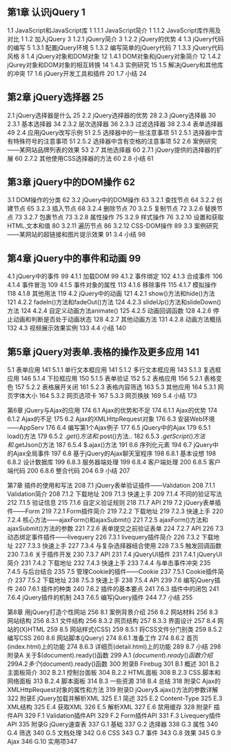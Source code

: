## 第1章 认识jQuery 1
1.1 JavaScript和JavaScript库 1
1.1.1 JavaScript简介 1
1.1.2 JavaScript库作用及对比 1
1.2 加入jQuery 3
1.2.1 jQuery简介 3
1.2.2 jQuery的优势 4
1.3 jQuery代码的编写 5
1.3.1 配置jQuery环境 5
1.3.2 编写简单的jQuery代码 7
1.3.3 jQuery代码风格 8
1.4 jQuery对象和DOM对象 12
1.4.1 DOM对象和jQuery对象简介 12
1.4.2 jQurey对象和DOM对象的相互转换 14
1.4.3 实例研究 15
1.5 解决jQuery和其他库的冲突 17
1.6 jQuery开发工具和插件 20
1.7 小结 24

## 第2章 jQuery选择器 25
2.1 jQuery选择器是什么 25
2.2 jQuery选择器的优势 28
2.3 jQuery选择器 30
2.3.1 基本选择器 34
2.3.2 层次选择器 36
2.3.3 过滤选择器 38
2.3.4 表单选择器 49
2.4 应用jQuery改写示例 51
2.5 选择器中的一些注意事项 51
2.5.1 选择器中含有特殊符号的注意事项 51
2.5.2 选择器中含有空格的注意事项 52
2.6 案例研究——某网站品牌列表的效果 53
2.7 其他选择器 60
2.7.1 jQuery提供的选择器的扩展 60
2.7.2 其他使用CSS选择器的方法 60
2.8 小结 61

## 第3章 jQuery中的DOM操作 62
3.1 DOM操作的分类 62
3.2 jQuery中的DOM操作 63
3.2.1 查找节点 64
3.2.2 创建节点 65
3.2.3 插入节点 68
3.2.4 删除节点 70
3.2.5 复制节点 72
3.2.6 替换节点 73
3.2.7 包裹节点 73
3.2.8 属性操作 75
3.2.9 样式操作 76
3.2.10 设置和获取HTML.文本和值 80
3.2.11 遍历节点 86
3.2.12 CSS-DOM操作 89
3.3 案例研究——某网站的超链接和图片提示效果 91
3.4 小结 98

## 第4章 jQuery中的事件和动画 99
4.1 jQuery中的事件 99
4.1.1 加载DOM 99
4.1.2 事件绑定 102
4.1.3 合成事件 106
4.1.4 事件冒泡 109
4.1.5 事件对象的属性 113
4.1.6 移除事件 115
4.1.7 模拟操作 118
4.1.8 其他用法 119
4.2 jQuery中的动画 121
4.2.1 show()方法和hide()方法 121
4.2.2 fadeIn()方法和fadeOut()方法 124
4.2.3 slideUp()方法和slideDown()方法 124
4.2.4 自定义动画方法animate() 125
4.2.5 动画回调函数 128
4.2.6 停止动画和判断是否处于动画状态 128
4.2.7 其他动画方法 131
4.2.8 动画方法概括 132
4.3 视频展示效果实例 133
4.4 小结 140

## 第5章 jQuery对表单.表格的操作及更多应用 141
5.1 表单应用 141
5.1.1 单行文本框应用 141
5.1.2 多行文本框应用 143
5.1.3 复选框应用 146
5.1.4 下拉框应用 150
5.1.5 表单验证 152
5.2 表格应用 156
5.2.1 表格变色 157
5.2.2 表格展开关闭 161
5.2.3 表格内容筛选 163
5.3 其他应用 164
5.3.1 网页字体大小 164
5.3.2 网页选项卡 167
5.3.3 网页换肤 169
5.4 小结 173

第6章 jQuery与Ajax的应用 174
6.1 Ajax的优势和不足 174
6.1.1 Ajax的优势 174
6.1.2 Ajax的不足 175
6.2 Ajax的XMLHttpRequest对象 176
6.3 安装Web环境——AppServ 176
6.4 编写第1个Ajax例子 177
6.5 jQuery中的Ajax 179
6.5.1 load()方法 179
6.5.2 $.get()方法和$.post()方法.. 182
6.5.3 $.getScript()方法和$.getJson()方法 187
6.5.4 $.ajax()方法 191
6.6 序列化元素 194
6.7 jQuery中的Ajax全局事件 197
6.8 基于jQuery的Ajax聊天室程序 198
6.8.1 基本设想 198
6.8.2 设计数据库 199
6.8.3 服务器端处理 199
6.8.4 客户端处理 200
6.8.5 客户端代码 200
6.8.6 整合代码 204
6.9 小结 207

第7章 插件的使用和写法 208
7.1 jQuery表单验证插件——Validation 208
7.1.1 Validation简介 208
7.1.2 下载地址 209
7.1.3 快速上手 209
7.1.4 不同的验证写法 212
7.1.5 验证信息 215
7.1.6 自定义验证规则 218
7.1.7 API 219
7.2 jQuery表单插件——Form 219
7.2.1 Form插件简介 219
7.2.2 下载地址 219
7.2.3 快速上手 220
7.2.4 核心方法——ajaxForm()和ajaxSubmit() 221
7.2.5 ajaxForm()方法和ajaxSubmit()方法的参数 221
7.2.6 表单提交之前验证表单 224
7.2.7 API 226
7.3 动态绑定事件插件——livequery 226
7.3.1 livequery插件简介 226
7.3.2 下载地址 227
7.3.3 快速上手 227
7.3.4 与复杂选择器结合使用 228
7.3.5 触发回调函数 230
7.3.6 关于插件开发 230
7.3.7 API 231
7.4 jQueryUI插件 231
7.4.1 jQueryUI简介 231
7.4.2 下载地址 232
7.4.3 快速上手 233
7.4.4 与单击事件冲突 235
7.4.5 与后台结合 235
7.5 管理Cookie的插件——Cookie 237
7.5.1 Cookie插件简介 237
7.5.2 下载地址 238
7.5.3 快速上手 238
7.5.4 API 239
7.6 编写jQuery插件 240
7.6.1 插件的种类 240
7.6.2 插件的基本要点 241
7.6.3 插件中的闭包 241
7.6.4 jQuery插件的机制 243
7.6.5 编写jQuery插件 244
7.7 小结 255

第8章 用jQuery打造个性网站 256
8.1 案例背景介绍 256
8.2 网站材料 256
8.3 网站结构 256
8.3.1 文件结构 256
8.3.2 网页结构 257
8.3.3 界面设计 257
8.4 网站的(X)HTML 259
8.5 网站样式(CSS) 259
8.5.1 将CSS文件分门别类 259
8.5.2 编写CSS 260
8.6 网站脚本(jQuery) 274
8.6.1 准备工作 274
8.6.2 首页(index.html)上的功能 274
8.6.3 详细页(detail.html)上的功能 289
8.7 小结 298
附录A 关于$(document).ready()函数 299
A.1 $(document).ready()函数介绍 299
A.2 多个$(document).ready()函数 300
附录B Firebug 301
B.1 概述 301
B.2 主面板简介 302
B.2.1 控制台面板 304
B.2.2 HTML面板 308
B.2.3 CSS.脚本和网络面板 313
B.2.4 脚本面板 314
B.3 一些资源 318
B.4 总结 318
附录C Ajax的XMLHttpRequest对象的属性和方法 319
附录D jQuery$.ajax()方法的参数详解 322
附录E jQuery加载并解析XML 325
E.1 简述 325
E.2 Content-Type 325
E.3 XML结构 325
E.4 获取XML 326
E.5 解析XML 327
E.6 禁用缓存 328
附录F 插件API 329
F.1 Validation插件API 329
F.2 Form插件API 331
F.3 Livequery插件API 335
附录G jQuery速查表 337
G.1 基础 337
G.2 选择器 338
G.3 属性 340
G.4 筛选 340
G.5 文档处理 342
G.6 CSS 343
G.7 事件 343
G.8 效果 345
G.9 Ajax 346
G.10 实用项347

